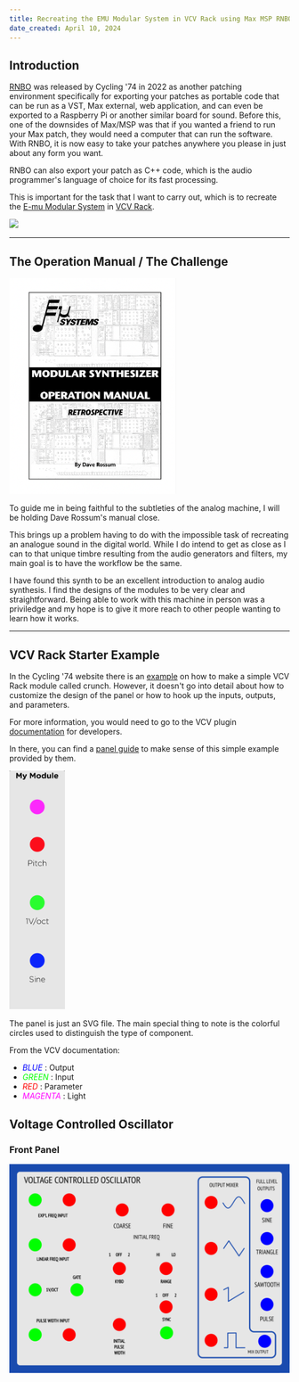 ```yaml
---
title: Recreating the EMU Modular System in VCV Rack using Max MSP RNBO
date_created: April 10, 2024
---
```


## Introduction

<a target="\_blank" href="https://rnbo.cycling74.com">RNBO</a> was released by Cycling '74 in 2022 as another patching environment specifically for exporting your patches as portable code that can be run as a VST, Max external, web application, and can even be exported to a Raspberry Pi or another similar board for sound. Before this, one of the downsides of Max/MSP was that if you wanted a friend to run your Max patch, they would need a computer that can run the software. With RNBO, it is now easy to take your patches anywhere you please in just about any form you want.

RNBO can also export your patch as C++ code, which is the audio programmer's language of choice for its fast processing. 

This is important for the task that I want to carry out, which is to recreate the <a target="\_blank" href="https://en.wikipedia.org/wiki/E-mu_Modular_System">E-mu Modular System</a> in <a target="\_blank" href="https://vcvrack.com/">VCV Rack</a>.

<img src="https://upload.wikimedia.org/wikipedia/commons/8/86/E-mu_Modular_System_%40_Cantos_%28trapezoid_transformed%29.jpg"></img>

---

## The Operation Manual / The Challenge

<img width="300px" src="./imgs/manual.png"></img>

To guide me in being faithful to the subtleties of the analog machine, I will be holding Dave Rossum's manual close.

This brings up a problem having to do with the impossible task of recreating an analogue sound in the digital world. While I do intend to get as close as I can to that unique timbre resulting from the audio generators and filters, my main goal is to have the workflow be the same. 

I have found this synth to be an excellent introduction to analog audio synthesis. I find the designs of the modules to be very clear and straightforward. Being able to work with this machine in person was a priviledge and my hope is to give it more reach to other people wanting to learn how it works.

---

## VCV Rack Starter Example

In the Cycling '74 website there is an <a target="\_blank" href="https://rnbo.cycling74.com/explore/vcv-rack-starter">example</a> on how to make a simple VCV Rack module called crunch. However, it doesn't go into detail about how to customize the design of the panel or how to hook up the inputs, outputs, and parameters.

For more information, you would need to go to the VCV plugin <a target="\_blank" href="https://vcvrack.com/manual/PluginDevelopmentTutorial">documentation</a> for developers.

In there, you can find a <a target="\_blank" href="https://vcvrack.com/manual/Panel">panel guide</a> to make sense of this simple example provided by them.

<img width="100px" src="./imgs/VCV_SVG.png"></img>

The panel is just an SVG file. The main special thing to note is the colorful circles used to distinguish the type of component.

From the VCV documentation:

- <i style="color: #0000ff;">BLUE</i> : Output
- <i style="color: #00ff00;">GREEN</i> : Input
- <i style="color: #ff0000;">RED</i> : Parameter
- <i style="color: #ff00ff;">MAGENTA</i> : Light

## Voltage Controlled Oscillator

### Front Panel

<img src="./imgs/EMU_VCO.svg"></img>
